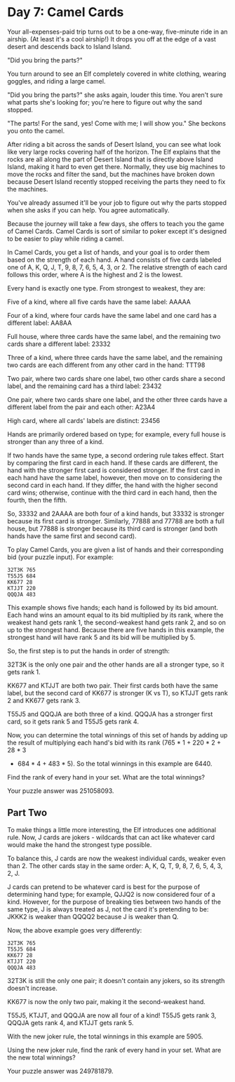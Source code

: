 # Day 7: Camel Cards

Your all-expenses-paid trip turns out to be a one-way, five-minute ride in an
airship. (At least it's a cool airship!) It drops you off at the edge of a vast
desert and descends back to Island Island.

"Did you bring the parts?"

You turn around to see an Elf completely covered in white clothing, wearing
goggles, and riding a large camel.

"Did you bring the parts?" she asks again, louder this time. You aren't sure
what parts she's looking for; you're here to figure out why the sand stopped.

"The parts! For the sand, yes! Come with me; I will show you." She beckons you
onto the camel.

After riding a bit across the sands of Desert Island, you can see what look
like very large rocks covering half of the horizon. The Elf explains that the
rocks are all along the part of Desert Island that is directly above Island
Island, making it hard to even get there. Normally, they use big machines to
move the rocks and filter the sand, but the machines have broken down because
Desert Island recently stopped receiving the parts they need to fix the
machines.

You've already assumed it'll be your job to figure out why the parts stopped
when she asks if you can help. You agree automatically.

Because the journey will take a few days, she offers to teach you the game of
Camel Cards. Camel Cards is sort of similar to poker except it's designed to be
easier to play while riding a camel.

In Camel Cards, you get a list of hands, and your goal is to order them based
on the strength of each hand. A hand consists of five cards labeled one of A,
K, Q, J, T, 9, 8, 7, 6, 5, 4, 3, or 2. The relative strength of each card
follows this order, where A is the highest and 2 is the lowest.

Every hand is exactly one type. From strongest to weakest, they are:

Five of a kind, where all five cards have the same label: AAAAA

Four of a kind, where four cards have the same label and one card has a
different label: AA8AA

Full house, where three cards have the same label, and the remaining two cards
share a different label: 23332

Three of a kind, where three cards have the same label, and the remaining two
cards are each different from any other card in the hand: TTT98

Two pair, where two cards share one label, two other cards share a second
label, and the remaining card has a third label: 23432

One pair, where two cards share one label, and the other three cards have a
different label from the pair and each other: A23A4

High card, where all cards' labels are distinct: 23456

Hands are primarily ordered based on type; for example, every full house is
stronger than any three of a kind.

If two hands have the same type, a second ordering rule takes effect. Start by
comparing the first card in each hand. If these cards are different, the hand
with the stronger first card is considered stronger. If the first card in each
hand have the same label, however, then move on to considering the second card
in each hand. If they differ, the hand with the higher second card wins;
otherwise, continue with the third card in each hand, then the fourth, then the
fifth.

So, 33332 and 2AAAA are both four of a kind hands, but 33332 is stronger
because its first card is stronger. Similarly, 77888 and 77788 are both a full
house, but 77888 is stronger because its third card is stronger (and both hands
have the same first and second card).

To play Camel Cards, you are given a list of hands and their corresponding bid
(your puzzle input). For example:

    32T3K 765
    T55J5 684
    KK677 28
    KTJJT 220
    QQQJA 483

This example shows five hands; each hand is followed by its bid amount. Each
hand wins an amount equal to its bid multiplied by its rank, where the weakest
hand gets rank 1, the second-weakest hand gets rank 2, and so on up to the
strongest hand. Because there are five hands in this example, the strongest
hand will have rank 5 and its bid will be multiplied by 5.

So, the first step is to put the hands in order of strength:

32T3K is the only one pair and the other hands are all a stronger type, so it
gets rank 1.

KK677 and KTJJT are both two pair. Their first cards both have the same label,
but the second card of KK677 is stronger (K vs T), so KTJJT gets rank 2 and
KK677 gets rank 3.

T55J5 and QQQJA are both three of a kind. QQQJA has a stronger first card, so
it gets rank 5 and T55J5 gets rank 4.

Now, you can determine the total winnings of this set of hands by adding up the
result of multiplying each hand's bid with its rank (765 * 1 + 220 * 2 + 28 * 3
+ 684 * 4 + 483 * 5). So the total winnings in this example are 6440.

Find the rank of every hand in your set. What are the total winnings?

Your puzzle answer was 251058093.

## Part Two

To make things a little more interesting, the Elf introduces one additional
rule. Now, J cards are jokers - wildcards that can act like whatever card would
make the hand the strongest type possible.

To balance this, J cards are now the weakest individual cards, weaker even than
2. The other cards stay in the same order: A, K, Q, T, 9, 8, 7, 6, 5, 4, 3, 2,
J.

J cards can pretend to be whatever card is best for the purpose of determining
hand type; for example, QJJQ2 is now considered four of a kind. However, for
the purpose of breaking ties between two hands of the same type, J is always
treated as J, not the card it's pretending to be: JKKK2 is weaker than QQQQ2
because J is weaker than Q.

Now, the above example goes very differently:

    32T3K 765
    T55J5 684
    KK677 28
    KTJJT 220
    QQQJA 483

32T3K is still the only one pair; it doesn't contain any jokers, so its
strength doesn't increase.

KK677 is now the only two pair, making it the second-weakest hand.

T55J5, KTJJT, and QQQJA are now all four of a kind! T55J5 gets rank 3, QQQJA
gets rank 4, and KTJJT gets rank 5.

With the new joker rule, the total winnings in this example are 5905.

Using the new joker rule, find the rank of every hand in your set. What are the
new total winnings?

Your puzzle answer was 249781879.
